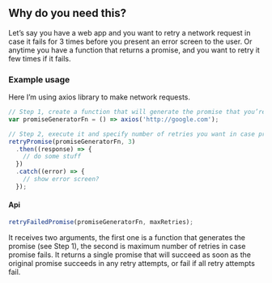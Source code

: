 ## Why do you need this?

Let’s say you have a web app and you want to retry a network request in case it fails for 3 times before you present an error screen to the user. Or anytime you have a function that returns a promise, and you want to retry it few times if it fails.

### Example usage

Here I’m using axios library to make network requests.

```javascript
// Step 1, create a function that will generate the promise that you’re looking for
var promiseGeneratorFn = () => axios('http://google.com');

// Step 2, execute it and specify number of retries you want in case promise fails
retryPromise(promiseGeneratorFn, 3)
  .then((response) => {
    // do some stuff
  })
  .catch((error) => {
    // show error screen?
  });
```

#### Api
```javascript
retryFailedPromise(promiseGeneratorFn, maxRetries);
```
It receives two arguments, the first one is a function that generates the promise (see Step 1), the second is maximum number of retries in case promise fails. It returns a single promise that will succeed as soon as the original promise succeeds in any retry attempts, or fail if all retry attempts fail.

